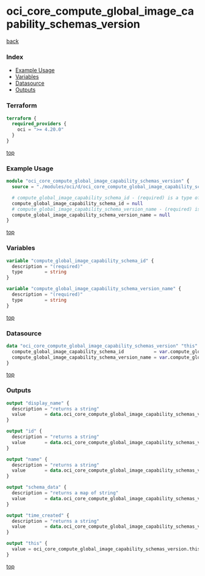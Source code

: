 # oci_core_compute_global_image_capability_schemas_version

[back](../oci.md)

### Index

- [Example Usage](#example-usage)
- [Variables](#variables)
- [Datasource](#datasource)
- [Outputs](#outputs)

### Terraform

```terraform
terraform {
  required_providers {
    oci = ">= 4.20.0"
  }
}
```

[top](#index)

### Example Usage

```terraform
module "oci_core_compute_global_image_capability_schemas_version" {
  source = "./modules/oci/d/oci_core_compute_global_image_capability_schemas_version"

  # compute_global_image_capability_schema_id - (required) is a type of string
  compute_global_image_capability_schema_id = null
  # compute_global_image_capability_schema_version_name - (required) is a type of string
  compute_global_image_capability_schema_version_name = null
}
```

[top](#index)

### Variables

```terraform
variable "compute_global_image_capability_schema_id" {
  description = "(required)"
  type        = string
}

variable "compute_global_image_capability_schema_version_name" {
  description = "(required)"
  type        = string
}
```

[top](#index)

### Datasource

```terraform
data "oci_core_compute_global_image_capability_schemas_version" "this" {
  compute_global_image_capability_schema_id           = var.compute_global_image_capability_schema_id
  compute_global_image_capability_schema_version_name = var.compute_global_image_capability_schema_version_name
}
```

[top](#index)

### Outputs

```terraform
output "display_name" {
  description = "returns a string"
  value       = data.oci_core_compute_global_image_capability_schemas_version.this.display_name
}

output "id" {
  description = "returns a string"
  value       = data.oci_core_compute_global_image_capability_schemas_version.this.id
}

output "name" {
  description = "returns a string"
  value       = data.oci_core_compute_global_image_capability_schemas_version.this.name
}

output "schema_data" {
  description = "returns a map of string"
  value       = data.oci_core_compute_global_image_capability_schemas_version.this.schema_data
}

output "time_created" {
  description = "returns a string"
  value       = data.oci_core_compute_global_image_capability_schemas_version.this.time_created
}

output "this" {
  value = oci_core_compute_global_image_capability_schemas_version.this
}
```

[top](#index)